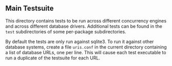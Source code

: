 ## Main Testsuite

This directory contains tests to be run across different concurrency engines
and across different database drivers.  Additional tests can be found in the
`test` subdirectories of some per-package subdirectories.

By default the tests are only run against sqlite3.  To run it against other
database systems, create a file `uris.conf` in the current directory
containing a list of database URLs, one per line.  This will cause each test
executable to run a duplicate of the testsuite for each URL.
